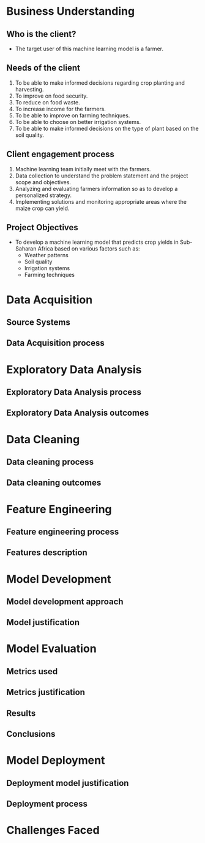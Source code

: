 # Business Understanding
## Who is the client?
- The target user of this machine learning model is a farmer.
## Needs of the client
1. To be able to make informed decisions regarding crop planting and harvesting.
2. To improve on food security.
3. To reduce on food waste.
4. To increase income for the farmers.
5. To be able to improve on farming techniques.
6. To be able to choose on better irrigation systems.
7. To be able to make informed decisions on the type of plant based on the soil quality.

## Client engagement process
 1. Machine learning team initially meet with the farmers.
 2. Data collection to understand the problem statement and the project scope and objectives.
 3. Analyzing and evaluating farmers information so as to develop a personalized strategy. 
 4.  Implementing solutions and monitoring appropriate areas where the maize crop can yield.



## Project Objectives
* To develop a machine learning model that predicts crop yields in Sub-Saharan Africa based on various factors such as:
    - Weather patterns
    - Soil quality
    - Irrigation systems
    - Farming techniques
# Data Acquisition
## Source Systems
## Data Acquisition process

# Exploratory Data Analysis
## Exploratory Data Analysis process
## Exploratory Data Analysis outcomes


# Data Cleaning
## Data cleaning process
## Data cleaning outcomes

# Feature Engineering
## Feature engineering process
## Features description

# Model Development
## Model development approach
## Model justification

# Model Evaluation
## Metrics used
## Metrics justification
## Results
## Conclusions

# Model Deployment
## Deployment model justification
## Deployment process

# Challenges Faced

































   

